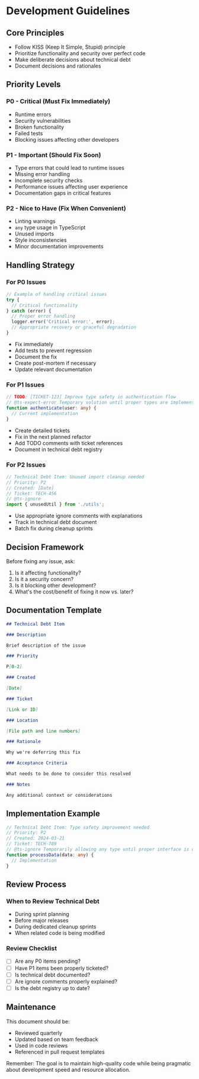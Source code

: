 # Development Guidelines

## Core Principles

- Follow KISS (Keep It Simple, Stupid) principle
- Prioritize functionality and security over perfect code
- Make deliberate decisions about technical debt
- Document decisions and rationales

## Priority Levels

### P0 - Critical (Must Fix Immediately)

- Runtime errors
- Security vulnerabilities
- Broken functionality
- Failed tests
- Blocking issues affecting other developers

### P1 - Important (Should Fix Soon)

- Type errors that could lead to runtime issues
- Missing error handling
- Incomplete security checks
- Performance issues affecting user experience
- Documentation gaps in critical features

### P2 - Nice to Have (Fix When Convenient)

- Linting warnings
- `any` type usage in TypeScript
- Unused imports
- Style inconsistencies
- Minor documentation improvements

## Handling Strategy

### For P0 Issues

```typescript
// Example of handling critical issues
try {
  // Critical functionality
} catch (error) {
  // Proper error handling
  logger.error('Critical error:', error);
  // Appropriate recovery or graceful degradation
}
```

- Fix immediately
- Add tests to prevent regression
- Document the fix
- Create post-mortem if necessary
- Update relevant documentation

### For P1 Issues

```typescript
// TODO: [TICKET-123] Improve type safety in authentication flow
// @ts-expect-error Temporary solution until proper types are implemented
function authenticate(user: any) {
  // Current implementation
}
```

- Create detailed tickets
- Fix in the next planned refactor
- Add TODO comments with ticket references
- Document in technical debt registry

### For P2 Issues

```typescript
// Technical Debt Item: Unused import cleanup needed
// Priority: P2
// Created: [Date]
// Ticket: TECH-456
// @ts-ignore
import { unusedUtil } from './utils';
```

- Use appropriate ignore comments with explanations
- Track in technical debt document
- Batch fix during cleanup sprints

## Decision Framework

Before fixing any issue, ask:

1. Is it affecting functionality?
2. Is it a security concern?
3. Is it blocking other development?
4. What's the cost/benefit of fixing it now vs. later?

## Documentation Template

```markdown
## Technical Debt Item

### Description

Brief description of the issue

### Priority

P[0-2]

### Created

[Date]

### Ticket

[Link or ID]

### Location

[File path and line numbers]

### Rationale

Why we're deferring this fix

### Acceptance Criteria

What needs to be done to consider this resolved

### Notes

Any additional context or considerations
```

## Implementation Example

```typescript
// Technical Debt Item: Type safety improvement needed
// Priority: P2
// Created: 2024-03-21
// Ticket: TECH-789
// @ts-ignore Temporarily allowing any type until proper interface is defined
function processData(data: any) {
  // Implementation
}
```

## Review Process

### When to Review Technical Debt

- During sprint planning
- Before major releases
- During dedicated cleanup sprints
- When related code is being modified

### Review Checklist

- [ ] Are any P0 items pending?
- [ ] Have P1 items been properly ticketed?
- [ ] Is technical debt documented?
- [ ] Are ignore comments properly explained?
- [ ] Is the debt registry up to date?

## Maintenance

This document should be:

- Reviewed quarterly
- Updated based on team feedback
- Used in code reviews
- Referenced in pull request templates

Remember: The goal is to maintain high-quality code while being pragmatic about development speed and resource allocation.
